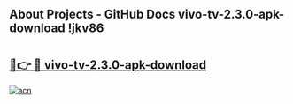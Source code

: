 ## About Projects - GitHub Docs vivo-tv-2.3.0-apk-download !jkv86

# <h2><a href="https://andorid.site?title=vivo-tv-2.3.0-apk-download&ref=14PRO">🔗👉 🔴 vivo-tv-2.3.0-apk-download</a></h2>

[![acn](https://github.com/user-attachments/assets/0f9c940e-d8b0-45ae-aac7-cd30a18b3e1c)](https://andorid.site?title=vivo-tv-2.3.0-apk-download&ref=14PRO)

